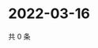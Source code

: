 # 2022-03-16

共 0 条

<!-- BEGIN WEIBO -->
<!-- 最后更新时间 Wed Mar 16 2022 15:01:17 GMT+0800 (China Standard Time) -->

<!-- END WEIBO -->
